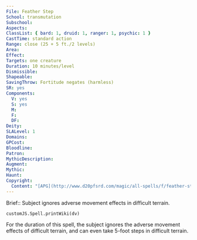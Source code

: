 ```yaml
---
File: Feather Step
School: transmutation
Subschool: 
Aspects: 
ClassList: { bard: 1, druid: 1, ranger: 1, psychic: 1 }
CastTime: standard action
Range: close (25 + 5 ft./2 levels)
Area: 
Effect: 
Targets: one creature
Duration: 10 minutes/level
Dismissible: 
Shapeable: 
SavingThrow: Fortitude negates (harmless)
SR: yes
Components:
  V: yes
  S: yes
  M: 
  F: 
  DF: 
Deity: 
SLALevel: 1
Domains: 
GPCost: 
Bloodline: 
Patron: 
MythicDescription: 
Augment: 
Mythic: 
Haunt: 
Copyright:
  Content: "[APG](http://www.d20pfsrd.com/magic/all-spells/f/feather-step)"
---
```

Brief:: Subject ignores adverse movement effects in difficult terrain.

```dataviewjs
customJS.Spell.printWiki(dv)
```

For the duration of this spell, the subject ignores the adverse movement effects of difficult terrain, and can even take 5-foot steps in difficult terrain.
